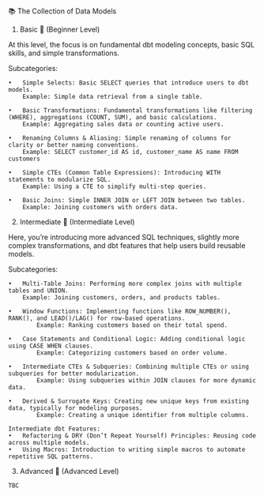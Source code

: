 📚 The Collection of Data Models

1. Basic 🐣 (Beginner Level)

At this level, the focus is on fundamental dbt modeling concepts, basic SQL skills, and simple transformations.

Subcategories:
   
	•	Simple Selects: Basic SELECT queries that introduce users to dbt models.
		Example: Simple data retrieval from a single table.

	• 	Basic Transformations: Fundamental transformations like filtering (WHERE), aggregations (COUNT, SUM), and basic calculations.
		Example: Aggregating sales data or counting active users.

	• 	Renaming Columns & Aliasing: Simple renaming of columns for clarity or better naming conventions.
		Example: SELECT customer_id AS id, customer_name AS name FROM customers

	• 	Simple CTEs (Common Table Expressions): Introducing WITH statements to modularize SQL.
		Example: Using a CTE to simplify multi-step queries.

	• 	Basic Joins: Simple INNER JOIN or LEFT JOIN between two tables.
		Example: Joining customers with orders data.

2. Intermediate 🚀 (Intermediate Level)

Here, you’re introducing more advanced SQL techniques, slightly more complex transformations, and dbt features that help users build reusable models.

Subcategories:

	•	Multi-Table Joins: Performing more complex joins with multiple tables and UNION.
	 	Example: Joining customers, orders, and products tables.
   
	•	Window Functions: Implementing functions like ROW_NUMBER(), RANK(), and LEAD()/LAG() for row-based operations.
	    	Example: Ranking customers based on their total spend.
      
	•	Case Statements and Conditional Logic: Adding conditional logic using CASE WHEN clauses.
	    	Example: Categorizing customers based on order volume.
      
	•	Intermediate CTEs & Subqueries: Combining multiple CTEs or using subqueries for better modularization.
	    	Example: Using subqueries within JOIN clauses for more dynamic data.
      
	•	Derived & Surrogate Keys: Creating new unique keys from existing data, typically for modeling purposes.
	    	Example: Creating a unique identifier from multiple columns.

	Intermediate dbt Features:
	•	Refactoring & DRY (Don’t Repeat Yourself) Principles: Reusing code across multiple models.
	•	Using Macros: Introduction to writing simple macros to automate repetitive SQL patterns.

3. Advanced 🧠 (Advanced Level)
```
TBC
```




